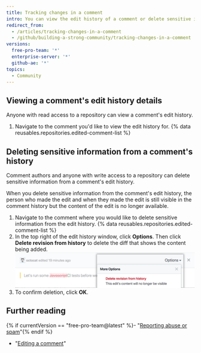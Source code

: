 ```yaml
---
title: Tracking changes in a comment
intro: You can view the edit history of a comment or delete sensitive information from the edit history of a comment.
redirect_from:
  - /articles/tracking-changes-in-a-comment
  - /github/building-a-strong-community/tracking-changes-in-a-comment
versions:
  free-pro-team: '*'
  enterprise-server: '*'
  github-ae: '*'
topics:
  - Community
---
```


## Viewing a comment's edit history details

Anyone with read access to a repository can view a comment's edit history.

1. Navigate to the comment you'd like to view the edit history for.
{% data reusables.repositories.edited-comment-list %}

## Deleting sensitive information from a comment's history

Comment authors and anyone with write access to a repository can delete sensitive information from a comment's edit history.

When you delete sensitive information from the comment's edit history, the person who made the edit and when they made the edit is still visible in the comment history but the content of the edit is no longer available.

1. Navigate to the comment where you would like to delete sensitive information from the edit history.
{% data reusables.repositories.edited-comment-list %}
3. In the top right of the edit history window, click **Options**. Then click **Delete revision from history** to delete the diff that shows the content being added.
  ![Delete comment edit details](/assets/images/help/repository/delete-comment-edit-details.png)
4. To confirm deletion, click **OK**.

## Further reading

{% if currentVersion == "free-pro-team@latest" %}- "[Reporting abuse or spam](/communities/maintaining-your-safety-on-github/reporting-abuse-or-spam)"{% endif %}
- "[Editing a comment](/articles/editing-a-comment)"
